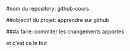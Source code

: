 #nom du repository: github-cours

##objectif du projet: apprendre sur github

###a faire: commiter les changements apportes

et c'est ca le but
